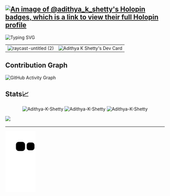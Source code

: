 [![An image of @adithya_k_shetty's Holopin badges, which is a link to view their full Holopin profile](https://holopin.me/adithya_k_shetty)](https://holopin.io/@adithya_k_shetty)
---

![Typing SVG](https://readme-typing-svg.herokuapp.com?font=source+code+pro&color=%23F7F7F7&center=true&duration=4000&lines=Hi+there%F0%9F%91%8B%2C+I+am+Adithya+K+Shetty;I+am+a+Developer+%F0%9F%91%A8%E2%80%8D%F0%9F%92%BB)
<!-- About Section -->

<table>
<tr>
 <td valing=center>
   <img width="520" alt="raycast-untitled (2)" src="https://user-images.githubusercontent.com/72254496/187012704-389bd67f-5e35-40be-93ff-eba3306fafb6.png">

 </td>
   <td>
     <img src="https://api.daily.dev/devcards/ab0528901be8435ababbc249d8386bec.png?r=4no" width="400" alt="Adithya K Shetty's Dev Card"/>
  </td>
</tr>
</table>
<h2> Contribution Graph </h2>

![GitHub Activity Graph](https://activity-graph.herokuapp.com/graph?username=Adithya-K-Shetty&theme=dracula&hide_border=true)


## Stats📈
<p align="center">
<img width="40%" src="https://github-readme-stats.vercel.app/api/top-langs?username=Adithya-K-Shetty&show_icons=true&theme=dracula&title_color=ff79c6&text_color=36e1ff&bg_color=282a36&locale=en&layout=compact&hide_border=true" alt="Adithya-K-Shetty" /> 
<img width="48%" src="https://github-readme-stats.vercel.app/api?username=Adithya-K-Shetty&show_icons=true&theme=dracula&title_color=ff79c6&text_color=36e1ff&bg_color=282a36&locale=en&hide_border=true" alt="Adithya-K-Shetty" />
<img width="48%" src="https://github-readme-streak-stats.herokuapp.com/?user=Adithya-K-Shetty&theme=dracula&hide_border=true" alt="Adithya-K-Shetty" />
</p>

![](https://komarev.com/ghpvc/?username=Adithya-K-Shetty&color=ff79c6)

---

![Snake animation](https://github.com/Adithya-K-Shetty/Adithya-K-Shetty/blob/output/github-contribution-grid-snake.svg)





 
